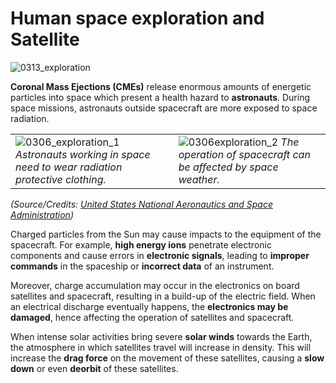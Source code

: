# Human space exploration and Satellite

![0313_exploration](./static/0313_exploration.png)

**Coronal Mass Ejections (CMEs)** release enormous amounts of energetic particles into space which present a health hazard to **astronauts**. During space missions, astronauts outside spacecraft are more exposed to space radiation. 

|                                                              |                                                              |
| ------------------------------------------------------------ | ------------------------------------------------------------ |
| ![0306_exploration_1](./static/0306_exploration_1.jpg) *Astronauts working in space need to wear radiation protective clothing.* | ![0306exploration_2](./static/0306exploration_2.jpg) *The operation of spacecraft can be affected by space weather.* |

*(Source/Credits: [United States National Aeronautics and Space Administration](https://www.nasa.gov/index.html))*

Charged particles from the Sun may cause impacts to the equipment of the spacecraft.  For example, **high energy ions** penetrate electronic components and cause errors in **electronic signals**, leading to **improper commands** in the spaceship or **incorrect data** of an instrument.

Moreover, charge accumulation may occur in the electronics on board satellites and spacecraft, resulting in a build-up of the electric field.  When an electrical discharge eventually happens, the **electronics may be damaged**, hence affecting the operation of satellites and spacecraft.

When intense solar activities bring severe **solar winds** towards the Earth, the atmosphere in which satellites travel will increase in density.  This will increase the **drag force** on the movement of these satellites, causing a **slow down** or even **deorbit** of these satellites.
